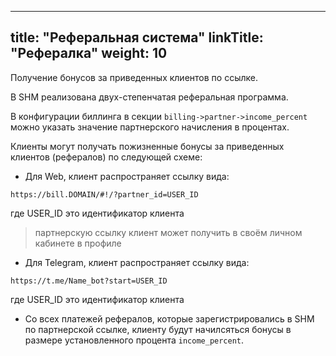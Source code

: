 
---
title: "Реферальная система"
linkTitle: "Рефералка"
weight: 10
---

Получение бонусов за приведенных клиентов по ссылке.

В SHM реализована двух-степенчатая реферальная программа.

В конфигурации биллинга в секции `billing->partner->income_percent` можно указать значение партнерского начисления в процентах.

Клиенты могут получать пожизненные бонусы за приведенных клиентов (рефералов) по следующей схеме:

- Для Web, клиент распространяет ссылку вида:

`https://bill.DOMAIN/#!/?partner_id=USER_ID`

где USER_ID это идентификатор клиента
> партнерскую ссылку клиент может получить в своём личном кабинете в профиле
- Для Telegram, клиент распространяет ссылку вида:

`https://t.me/Name_bot?start=USER_ID`

где USER_ID это идентификатор клиента

- Со всех платежей рефералов, которые зарегистрировались в SHM по партнерской ссылке, клиенту будут начилсяться бонусы в размере установленного процента `income_percent`.

